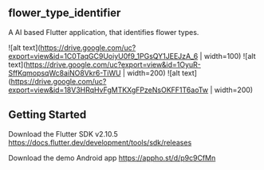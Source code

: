 ## flower_type_identifier

A AI based Flutter application, that identifies flower types. 

![alt text](https://drive.google.com/uc?export=view&id=1C0TaqGC9UoiyU0f9_1PGsQY1JEEJzA_6  | width=100)
![alt text](https://drive.google.com/uc?export=view&id=1OyuR-SffKqmopsqWc8aiNO8Vkr6-TiWU  | width=200)
![alt text](https://drive.google.com/uc?export=view&id=18V3HRqHvFgMTKXgFPzeNsOKFF1T6aoTw  | width=200)

## Getting Started

Download the Flutter SDK v2.10.5
https://docs.flutter.dev/development/tools/sdk/releases


Download the demo Android app
https://appho.st/d/p9c9CfMn
